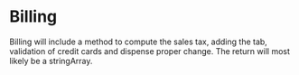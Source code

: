 # Billing
Billing will include a method to compute the sales tax, adding the tab, validation of credit cards and dispense proper change. The return will most likely be a stringArray.
